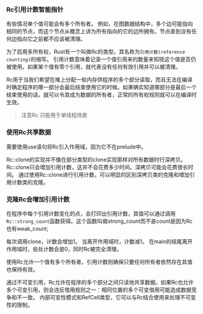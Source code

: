 ### Rc<T>引用计数智能指针
有些情况单个值可能会有多个所有者。
例如，在图数据结构中，多个边可能指向相同的节点，而这个节点从概念上讲为所有指向的它的边所拥有。节点直到没有任何边指向它之前都不应该被清理。

为了启用多所有权，Rust有一个叫做Rc<T>的类型。其名称为`引用计数(reference counting)`的缩写。
引用计数意味着记录一个值引用来的数量来知晓这个值是否仍被使用。如果某个值有零个引用，就代表没有任何有效引用并可以被清理。

Rc<T>用于当我们希望在堆上分配一些内存供程序的多个部分读取，而且无法在编译时确定程序的哪一部分会最后结束使用它的时候。如果确实知道哪部分是最后一个结束使用的话，就可以令其成为数据的所有者，正常的所有权规则就可以在编译时生效。

> 注意Rc<T> 只能用于单线程场景

### 使用Rc<T>共享数据
需要使用use语句将Rc<T>引入作用域，因为它不在prelude中。

Rc::clone的实现并不像在部分类型的clone实现那样对所有数据时行深拷贝。
Rc::clone只会增加引用计数，这并不会花费多少时间。深拷贝可能会花费很长时间。
通过使用Rc::clone进行引用计数，可以明显的区别深拷贝类的克隆和增加引用计数类的克隆。

### 克隆Rc<T>会增加引用计数
在程序中每个引用计数变化的点，会打印出引用计数，其值可以通过调用`Rc::strong_count`函数获得。这个函数叫做strong_count而不是count是因为Rc<T>也有weak_count;

每次调用clone，计数会增加1。
当离开作用域时，计数减1。
在main的结尾离开作用域时，些处计数会是0，同时Rc<T>被完全清理。

使用Rc<T>允许一个值有多个所有者，引用计数则确保只要任何所有者依然存在其值也保持有效。

通过不可变引用，Rc<T>允许在程序的多个部分之间只读地共享数据。如果Rc<T>也允许多个可变引用，则会违反借用规则之一：相同位置的多个可变借用可能造成数据竞争和不一致。
内部可变性模式和RefCell<T>类型，它可以与Rc<T>结合使用来处理不可变性的限制。
